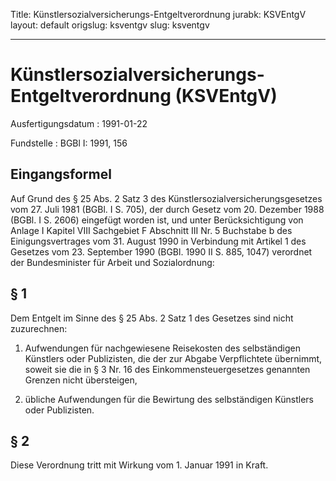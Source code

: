 Title: Künstlersozialversicherungs-Entgeltverordnung
jurabk: KSVEntgV
layout: default
origslug: ksventgv
slug: ksventgv

---

# Künstlersozialversicherungs-Entgeltverordnung (KSVEntgV)

Ausfertigungsdatum
:   1991-01-22

Fundstelle
:   BGBl I: 1991, 156



## Eingangsformel

Auf Grund des § 25 Abs. 2 Satz 3 des
Künstlersozialversicherungsgesetzes vom 27. Juli 1981 (BGBl. I S.
705), der durch Gesetz vom 20. Dezember 1988 (BGBl. I S. 2606)
eingefügt worden ist, und unter Berücksichtigung von Anlage I Kapitel
VIII Sachgebiet F Abschnitt III Nr. 5 Buchstabe b des
Einigungsvertrages vom 31. August 1990 in Verbindung mit Artikel 1 des
Gesetzes vom 23. September 1990 (BGBl. 1990 II S. 885, 1047) verordnet
der Bundesminister für Arbeit und Sozialordnung:


## § 1

Dem Entgelt im Sinne des § 25 Abs. 2 Satz 1 des Gesetzes sind nicht
zuzurechnen:

1.  Aufwendungen für nachgewiesene Reisekosten des selbständigen Künstlers
    oder Publizisten, die der zur Abgabe Verpflichtete übernimmt, soweit
    sie die in § 3 Nr. 16 des Einkommensteuergesetzes genannten Grenzen
    nicht übersteigen,


2.  übliche Aufwendungen für die Bewirtung des selbständigen Künstlers
    oder Publizisten.





## § 2

Diese Verordnung tritt mit Wirkung vom 1. Januar 1991 in Kraft.

